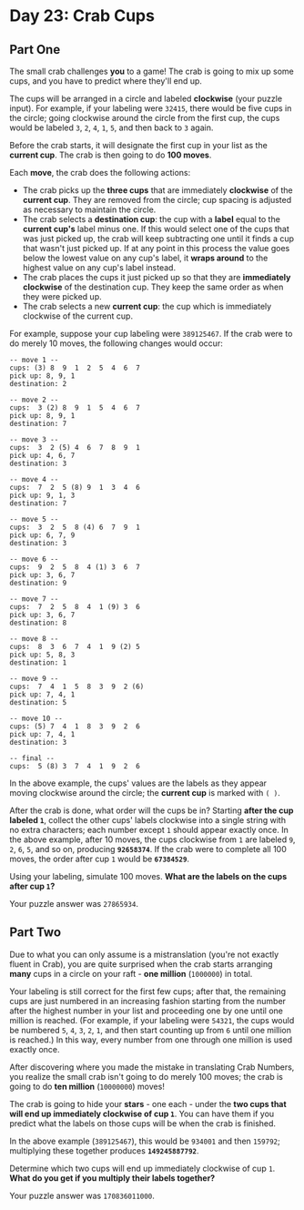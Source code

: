 # Day 23: Crab Cups

## Part One

The small crab challenges **you** to a game! The crab is going to mix up
some cups, and you have to predict where they'll end up.

The cups will be arranged in a circle and labeled **clockwise** (your
puzzle input). For example, if your labeling were `32415`, there would
be five cups in the circle; going clockwise around the circle from the
first cup, the cups would be labeled `3`, `2`, `4`, `1`, `5`, and then
back to `3` again.

Before the crab starts, it will designate the first cup in your list as
the **current cup**. The crab is then going to do **100 moves**.

Each **move**, the crab does the following actions:

-   The crab picks up the **three cups** that are immediately **clockwise**
    of the **current cup**. They are removed from the circle; cup spacing
    is adjusted as necessary to maintain the circle.
-   The crab selects a **destination cup**: the cup with a **label** equal
    to the **current cup's** label minus one. If this would select one of
    the cups that was just picked up, the crab will keep subtracting one
    until it finds a cup that wasn't just picked up. If at any point in
    this process the value goes below the lowest value on any cup's
    label, it **wraps around** to the highest value on any cup's label
    instead.
-   The crab places the cups it just picked up so that they are
    **immediately clockwise** of the destination cup. They keep the same
    order as when they were picked up.
-   The crab selects a new **current cup**: the cup which is immediately
    clockwise of the current cup.

For example, suppose your cup labeling were `389125467`. If the crab
were to do merely 10 moves, the following changes would occur:

    -- move 1 --
    cups: (3) 8  9  1  2  5  4  6  7 
    pick up: 8, 9, 1
    destination: 2

    -- move 2 --
    cups:  3 (2) 8  9  1  5  4  6  7 
    pick up: 8, 9, 1
    destination: 7

    -- move 3 --
    cups:  3  2 (5) 4  6  7  8  9  1 
    pick up: 4, 6, 7
    destination: 3

    -- move 4 --
    cups:  7  2  5 (8) 9  1  3  4  6 
    pick up: 9, 1, 3
    destination: 7

    -- move 5 --
    cups:  3  2  5  8 (4) 6  7  9  1 
    pick up: 6, 7, 9
    destination: 3

    -- move 6 --
    cups:  9  2  5  8  4 (1) 3  6  7 
    pick up: 3, 6, 7
    destination: 9

    -- move 7 --
    cups:  7  2  5  8  4  1 (9) 3  6 
    pick up: 3, 6, 7
    destination: 8

    -- move 8 --
    cups:  8  3  6  7  4  1  9 (2) 5 
    pick up: 5, 8, 3
    destination: 1

    -- move 9 --
    cups:  7  4  1  5  8  3  9  2 (6)
    pick up: 7, 4, 1
    destination: 5

    -- move 10 --
    cups: (5) 7  4  1  8  3  9  2  6 
    pick up: 7, 4, 1
    destination: 3

    -- final --
    cups:  5 (8) 3  7  4  1  9  2  6 

In the above example, the cups' values are the labels as they appear
moving clockwise around the circle; the **current cup** is marked with
`( )`.

After the crab is done, what order will the cups be in? Starting **after
the cup labeled `1`**, collect the other cups' labels clockwise into a
single string with no extra characters; each number except `1` should
appear exactly once. In the above example, after 10 moves, the cups
clockwise from `1` are labeled `9`, `2`, `6`, `5`, and so on, producing
**`92658374`**. If the crab were to complete all 100 moves, the order
after cup `1` would be **`67384529`**.

Using your labeling, simulate 100 moves. **What are the labels on the
cups after cup `1`?**

Your puzzle answer was `27865934`.

## Part Two

Due to what you can only assume is a mistranslation (you're not exactly
fluent in Crab), you are quite surprised when the crab starts arranging
**many** cups in a circle on your raft - **one million** (`1000000`) in
total.

Your labeling is still correct for the first few cups; after that, the
remaining cups are just numbered in an increasing fashion starting from
the number after the highest number in your list and proceeding one by
one until one million is reached. (For example, if your labeling were
`54321`, the cups would be numbered `5`, `4`, `3`, `2`, `1`, and then
start counting up from `6` until one million is reached.) In this way,
every number from one through one million is used exactly once.

After discovering where you made the mistake in translating Crab
Numbers, you realize the small crab isn't going to do merely 100 moves;
the crab is going to do **ten million** (`10000000`) moves!

The crab is going to hide your **stars** - one each - under the **two cups
that will end up immediately clockwise of cup `1`**. You can have them if
you predict what the labels on those cups will be when the crab is
finished.

In the above example (`389125467`), this would be `934001` and then
`159792`; multiplying these together produces **`149245887792`**.

Determine which two cups will end up immediately clockwise of cup `1`.
**What do you get if you multiply their labels together?**

Your puzzle answer was `170836011000`.
